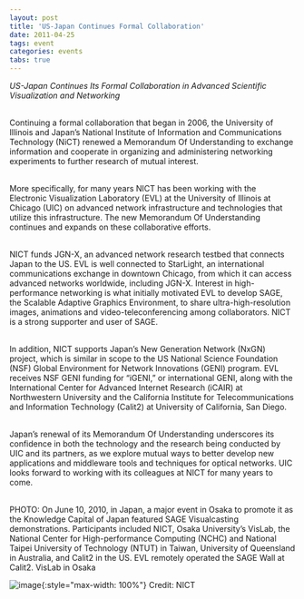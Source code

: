 ```yaml
---
layout: post
title: 'US-Japan Continues Formal Collaboration'
date: 2011-04-25
tags: event
categories: events
tabs: true
---
```


<em>US-Japan Continues Its Formal Collaboration in Advanced Scientific Visualization and Networking</em><br><br>

Continuing a formal collaboration that began in 2006, the University of Illinois and Japan&rsquo;s National Institute of Information and Communications Technology (NiCT) renewed a Memorandum Of Understanding to exchange information and cooperate in organizing and administering networking experiments to further research of mutual interest.<br><br>

More specifically, for many years NICT has been working with the Electronic Visualization Laboratory (EVL) at the University of Illinois at Chicago (UIC) on advanced network infrastructure and technologies that utilize this infrastructure. The new Memorandum Of Understanding continues and expands on these collaborative efforts.<br><br>

NICT funds JGN-X, an advanced network research testbed that connects Japan to the US. EVL is well connected to StarLight, an international communications exchange in downtown Chicago, from which it can access advanced networks worldwide, including JGN-X. Interest in high-performance networking is what initially motivated EVL to develop SAGE, the Scalable Adaptive Graphics Environment, to share ultra-high-resolution images, animations and video-teleconferencing among collaborators. NICT is a strong supporter and user of SAGE.<br><br>

In addition, NICT supports Japan&rsquo;s New Generation Network (NxGN) project, which is similar in scope to the US National Science Foundation (NSF) Global Environment for Network Innovations (GENI) program. EVL receives NSF GENI funding for &ldquo;iGENI,&rdquo; or international GENI, along with the International Center for Advanced Internet Research (iCAIR) at Northwestern University and the California Institute for Telecommunications and Information Technology (Calit2) at University of California, San Diego.<br><br>

Japan&rsquo;s renewal of its Memorandum Of Understanding underscores its confidence in both the technology and the research being conducted by UIC and its partners, as we explore mutual ways to better develop new applications and middleware tools and techniques for optical networks. UIC looks forward to working with its colleagues at NICT for many years to come.<br><br>

PHOTO: On June 10, 2010, in Japan, a major event in Osaka to promote it as the Knowledge Capital of Japan featured SAGE Visualcasting demonstrations. Participants included NICT, Osaka University&rsquo;s VisLab, the National Center for High-performance Computing (NCHC) and National Taipei University of Technology (NTUT) in Taiwan, University of Queensland in Australia, and Calit2 in the US. EVL remotely operated the SAGE Wall at Calit2.
VisLab in Osaka

![image](https://www.evl.uic.edu/output/originals/nictknowledgecapital2010-small.jpg-srcw.jpg){:style="max-width: 100%"}
Credit: NICT

